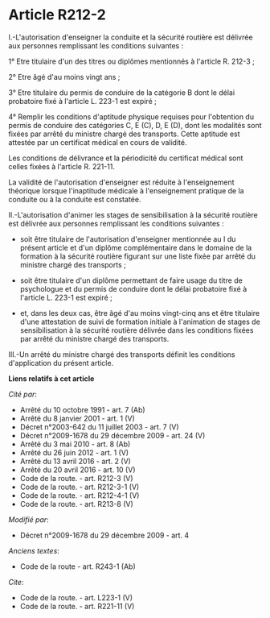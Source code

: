 # Article R212-2

I.-L'autorisation d'enseigner la conduite et la sécurité routière est délivrée aux personnes remplissant les conditions
suivantes : 

1° Etre titulaire d'un des titres ou diplômes mentionnés à l'article R. 212-3 ; 

2° Etre âgé d'au moins vingt ans ; 

3° Etre titulaire du permis de conduire de la catégorie B dont le délai probatoire fixé à l'article L. 223-1 est expiré ; 

4° Remplir les conditions d'aptitude physique requises pour l'obtention du permis de conduire des catégories C, E (C), D, E
(D), dont les modalités sont fixées par arrêté du ministre chargé des transports. Cette aptitude est attestée par un
certificat médical en cours de validité. 

Les conditions de délivrance et la périodicité du certificat médical sont celles fixées à l'article R. 221-11. 

La validité de l'autorisation d'enseigner est réduite à l'enseignement théorique lorsque l'inaptitude médicale à
l'enseignement pratique de la conduite ou à la conduite est constatée. 

II.-L'autorisation d'animer les stages de sensibilisation à la sécurité routière est délivrée aux personnes remplissant les
conditions suivantes :

- soit être titulaire de l'autorisation d'enseigner mentionnée au I du présent article et d'un diplôme complémentaire dans le
domaine de la formation à la sécurité routière figurant sur une liste fixée par arrêté du ministre chargé des transports ;

- soit être titulaire d'un diplôme permettant de faire usage du titre de psychologue et du permis de conduire dont le délai
probatoire fixé à l'article L. 223-1 est expiré ;

- et, dans les deux cas, être âgé d'au moins vingt-cinq ans et être titulaire d'une attestation de suivi de formation
initiale à l'animation de stages de sensibilisation à la sécurité routière délivrée dans les conditions fixées par arrêté du
ministre chargé des transports. 

III.-Un arrêté du ministre chargé des transports définit les conditions d'application du présent article.

**Liens relatifs à cet article**

_Cité par_:

  - Arrêté du 10 octobre 1991 - art. 7 (Ab)
  - Arrêté du 8 janvier 2001 - art. 1 (V)
  - Décret n°2003-642 du 11 juillet 2003 - art. 7 (V)
  - Décret n°2009-1678 du 29 décembre 2009 - art. 24 (V)
  - Arrêté du 3 mai 2010 - art. 8 (Ab)
  - Arrêté du 26 juin 2012 - art. 1 (V)
  - Arrêté du 13 avril 2016 - art. 2 (V)
  - Arrêté du 20 avril 2016 - art. 10 (V)
  - Code de la route. - art. R212-3 (V)
  - Code de la route. - art. R212-3-1 (V)
  - Code de la route. - art. R212-4-1 (V)
  - Code de la route. - art. R213-8 (V)

_Modifié par_:

  - Décret n°2009-1678 du 29 décembre 2009 - art. 4

_Anciens textes_:

  - Code de la route - art. R243-1 (Ab)

_Cite_:

  - Code de la route. - art. L223-1 (V)
  - Code de la route. - art. R221-11 (V)

